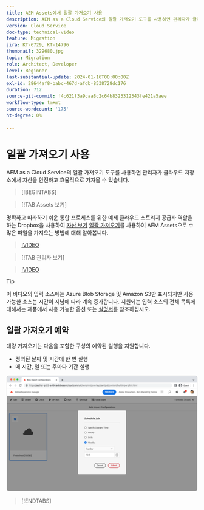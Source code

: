 ```yaml
---
title: AEM Assets에서 일괄 가져오기 사용
description: AEM as a Cloud Service의 일괄 가져오기 도구를 사용하면 관리자가 클라우드 스토리지(Azure Blob Storage 또는 Amazon S3)에서 에셋을 안전하고 효율적으로 가져올 수 있습니다.
version: Cloud Service
doc-type: technical-video
feature: Migration
jira: KT-6729, KT-14796
thumbnail: 329680.jpg
topic: Migration
role: Architect, Developer
level: Beginner
last-substantial-update: 2024-01-16T00:00:00Z
exl-id: 28644af8-babc-467d-afdb-8538728dc176
duration: 712
source-git-commit: f4c621f3a9caa8c2c64b8323312343fe421a5aee
workflow-type: tm+mt
source-wordcount: '175'
ht-degree: 0%

---
```


# 일괄 가져오기 사용

AEM as a Cloud Service의 일괄 가져오기 도구를 사용하면 관리자가 클라우드 저장소에서 자산을 안전하고 효율적으로 가져올 수 있습니다.

>[!BEGINTABS]

>[!TAB Assets 보기]

명확하고 따라하기 쉬운 통합 프로세스를 위한 예제 클라우드 스토리지 공급자 역할을 하는 Dropbox을 사용하여 [자산 보기](https://experienceleague.adobe.com/docs/experience-manager-cloud-service/content/assets/assets-view/assets-view-introduction.html) [일괄 가져오기](https://experienceleague.adobe.com/docs/experience-manager-cloud-service/content/assets/assets-view/bulk-import-assets-view.html)를 사용하여 AEM Assets으로 수많은 파일을 가져오는 방법에 대해 알아봅니다.

>[!VIDEO](https://video.tv.adobe.com/v/3426857/?learn=on)

>[!TAB 관리자 보기]

>[!VIDEO](https://video.tv.adobe.com/v/329680?quality=12&learn=on)

>[!TIP]
>
> 이 비디오의 입력 소스에는 Azure Blob Storage 및 Amazon S3만 표시되지만 사용 가능한 소스는 시간이 지남에 따라 계속 증가합니다. 지원되는 입력 소스의 전체 목록에 대해서는 제품에서 사용 가능한 옵션 또는 [설명서](https://experienceleague.adobe.com/docs/experience-manager-cloud-service/content/assets/manage/add-assets.html#bulk-upload)를 참조하십시오.

## 일괄 가져오기 예약

대량 가져오기는 다음을 포함한 구성의 예약된 실행을 지원합니다.

+ 정의된 날짜 및 시간에 한 번 실행
+ 매 시간, 일 또는 주마다 기간 실행

![일괄 가져오기 일정](./assets/bulk-import/schedule.png)

>[!ENDTABS]
